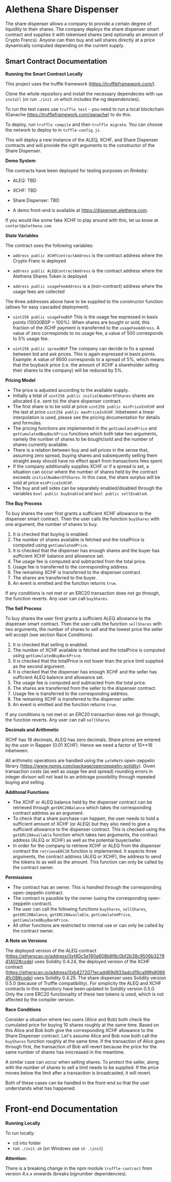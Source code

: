 <h1>Alethena Share Dispenser</h1>

The share dispenser allows a company to provide a certain degree of liquidity to their shares. 
The company deploys the share dispenser smart contract and supplies it with tokenised shares (and optionally an amount of Crypto Francs). Anyone can then buy and sell shares directly at a price dynamically computed depending on the current supply.


<h2>Smart Contract Documentation</h2>

**Running the Smart Contract Locally**

This project uses the truffle framework (https://truffleframework.com/). 

Clone the whole repository and install the necessary dependecies with `npm install` (or run `./init.sh` which includes the ng dependencies).

To run the test cases use `truffle test` - you need to run a local blockchain (Ganache https://truffleframework.com/ganache) to do this.

To deploy, run `truffle compile` and then `truffle migrate`. You can choose the network to deploy to in `tuffle-config.js`.

This will deploy a new instance of the ALEQ, XCHF, and Share Dispenser contracts and will provide the right arguments to the constructor of the Share Dispenser. 

**Demo System**

The contracts have been deployed for testing purposes on Rinkeby:
* ALEQ: TBD
* XCHF: TBD
* Share Dispenser: TBD

* A demo front-end is available at https://dispenser.alethena.com.

If you would like some fake XCHF to play around with this, let us know at `contact@alethena.com`.

**State Variables**

The contract uses the following variables:

* `address public XCHFContractAddress` is the contract address where the Crypto Franc is deployed

* `address public ALEQContractAddress` is the contract address where the Alethena Shares Token is deployed

* `address public usageFeeAddress` is a (non-contract) address where the usage fees are collected

The three addresses above have to be supplied to the constructor function (allows for easy cascaded deployment).

* `uint256 public usageFeeBSP`  This is the usage fee expressed in basis points (10000BSP = 100%). When shares are bought or sold, this fraction of the XCHF payment is transferred to the `usageFeeAddress`. A value of zero corresponds to no usage fee, a value of 500 corresponds to 5% usage fee.

* `uint256 public spreadBSP` The company can decide to fix a spread between bid and ask prices. This is again expressed in basis points. Example: A value of 9500 corresponds to a spread of 5%, which means that the buyback price (i.e. the amount of XCHF a shareholder selling their shares to the company) will be reduced by 5%. 

**Pricing Model**

* The price is adjusted according to the available supply.
* Initially a total of `uint256 public initialNumberOfShares` shares are allocated (i.e. sent to) the share dispenser contract.
* The first share is to be sold at price `uint256 public minPriceInXCHF` and the last at price `uint256 public maxPriceInXCHF`. Inbetween a linear interpolation is used, please see the pricing documentation for details and formulas.
* The pricing functions are implemented in the `getCumulatedPrice` and `getCumulatedBuyBackPrice` functions which both take two arguments, namely the number of shares to be bought/sold and the number of shares currently available. 
* There is a relation between buy and sell prices in the sense that, assuming zero spread, buying shares and subsequently selling them straight away should have no effect apart from transactions fees spent.
* If the company additionally supplies XCHF or if a spread is set, a situation can occur where the number of shares held by the contract exceeds `initialNumberOfShares`. In this case, the share surplus will be sold at price `minPriceInXCHF`.
* The buy and sell sides can be separately enabled/disabled through the variables `bool public buyEnabled` and `bool public sellEnabled`.

**The Buy Process**

To buy shares the user first grants a sufficient XCHF allowance to the dispenser smart contract.
Then the user calls the function `buyShares` with one argument, the number of shares to buy.

1. It is checked that buying is enabled.
2. The number of shares available is fetched and the totalPrice is computed using `getCumulatedPrice`.
3. It is checked that the dispenser has enough shares and the buyer has sufficient XCHF balance and allowance set.
4. The usage fee is computed and subtracted from the total price.
5. Usage fee is transferred to the corresponding address.
6. The remaining XCHF is transferred to the dispenser contract.
7. The shares are transferred to the buyer.
8. An event is emitted and the function returns `true`.

If any conditions is not met or an ERC20 transaction does not go through, the function reverts.
Any user can call `buyShares`.

**The Sell Process**

To buy shares the user first grants a sufficient ALEQ allowance to the dispenser smart contract.
Then the user calls the function `sellShares` with two arguments, the number of shares to sell and the lowest price the seller will accept (see section Race Conditions).

1. It is checked that selling is enabled.
2. The number of XCHF available is fetched and the totalPrice is computed using `getCumulatedBuyBackPrice`.
3. It is checked that the totalPrice is not lower than the price limit supplied as the second argument.
4. It is checked that the dispenser has enough XCHF and the seller has sufficient ALEQ balance and allowance set.
5. The usage fee is computed and subtracted from the total price.
6. The shares are transferred from the seller to the dispenser contract.
7. Usage fee is transferred to the corresponding address.
8. The remaining XCHF is transferred to the dispenser seller.
9. An event is emitted and the function returns `true`.

If any conditions is not met or an ERC20 transaction does not go through, the function reverts.
Any user can call `sellShares`.

**Decimals and Arithmetic**

XCHF has 18 decimals, ALEQ has zero decimals.
Share prices are entered by the user in Rappen (0.01 XCHF). Hence we need a factor of 10**16 inbetween.

All arithmetic operations are handled using the `safeMath` open-zeppelin library (https://www.npmjs.com/package/openzeppelin-solidity). 
Given transaction costs (as well as usage fee and spread) rounding errors in integer divison will not lead to an arbitrage possibility through repeated buying and selling.

**Additonal Functions**

* The XCHF or ALEQ balance held by the dispenser contract can be retrieved through `getERC20Balance` which takes the corresponding contract address as an argument. 
* To check that a share purchase can happen, the user needs to hold a sufficient amount of XCHF (or ALEQ) but they also need to give a sufficient allowance to the dispenser contract. This is checked using the `getERC20Available` function which takes two arguments, the contract address (ALEQ or XCHF) as well as the potential buyer/seller.
* In order for the company to retrieve XCHF or ALEQ from the dispenser contract the `retrieveERC20` function is implemented. It expects three arguments, the contract address (ALEQ or XCHF), the address to send the tokens to as well as the amount. This function can only be called by the contract owner.

**Permissions**

* The contract has an owner. This is handled through the corresponding open-zeppelin contract.
* The contract is pausible by the owner (using the corresponding open-zeppelin contract).
* The user can call the following functions `buyShares`, `sellShares`, `getERC20Balance`, `getERC20Available`, `getCumulatedPrice`, `getCumulatedBuyBackPrice`.
* All other functions are restricted to internal use or can only be called by the contract owner.

**A Note on Versions**

The deployed version of the ALEQ contract (https://etherscan.io/address/0xf40c5e190a608b6f8c0bf2b38c9506b327941402#code) uses Solidity 0.4.24, the deployed version of the XCHF contract (https://etherscan.io/address/0xb4272071ecadd69d933adcd19ca99fe80664fc08#code) uses Solidity 0.4.25. 
The share dispenser uses Solidity version 0.5.0 (because of Truffle compatibility).
For simplicity the ALEQ and XCHF contracts in this repository have been updated to Solidity version 0.5.0.
Only the core ERC20 functionality of these two tokens is used, which is not affected by the compiler version.

**Race Conditions**

Consider a situation where two users (Alice and Bob) both check the cumulated price for buying 10 shares roughly at the same time. Based on this Alice and Bob both give the corresponding XCHF allowance to the Share Dispenser contract.
Let's assume Alice and Bob now both call the `buyShares` function roughly at the same time. 
If the transaction of Alice goes through first, the transaction of Bob will revert because the price for the same number of shares has inncreased in the meantime. 

A similar case can occur when selling shares. To protect the seller, along with the number of shares to sell a limit needs to be supplied. If the price moves below the limit after a transaction is broadcasted, it will revert.

Both of these cases can be handled in the front-end so that the user understands what has happened.


<h1>Front-end Documentation</h1>

**Running Locally**

To run locally:
- cd into folder
- run `./init.sh` (on Windows use `sh .\init`)

**Attention:** 

There is a breaking change in the npm module `truffle-contract` from version 4.x.x onwards (breaks bignumber dependencies).
